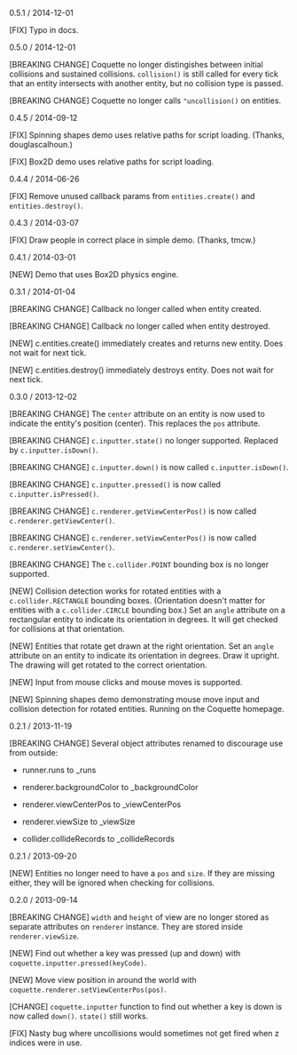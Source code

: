 0.5.1 / 2014-12-01

[FIX] Typo in docs.

0.5.0 / 2014-12-01

[BREAKING CHANGE] Coquette no longer distingishes between initial collisions and sustained collisions.  `collision()` is still called for every tick that an entity intersects with another entity, but no collision type is passed.

[BREAKING CHANGE] Coquette no longer calls `"uncollision()` on entities.

0.4.5 / 2014-09-12

[FIX] Spinning shapes demo uses relative paths for script loading. (Thanks, douglascalhoun.)

[FIX] Box2D demo uses relative paths for script loading.

0.4.4 / 2014-06-26

[FIX] Remove unused callback params from `entities.create()` and `entities.destroy()`.

0.4.3 / 2014-03-07

[FIX] Draw people in correct place in simple demo.  (Thanks, tmcw.)

0.4.1 / 2014-03-01

[NEW] Demo that uses Box2D physics engine.

0.3.1 / 2014-01-04

[BREAKING CHANGE] Callback no longer called when entity created.

[BREAKING CHANGE] Callback no longer called when entity destroyed.

[NEW] c.entities.create() immediately creates and returns new entity. Does not wait for next tick.

[NEW] c.entities.destroy() immediately destroys entity. Does not wait for next tick.

0.3.0 / 2013-12-02

[BREAKING CHANGE] The `center` attribute on an entity is now used to indicate the entity's position (center). This replaces the `pos` attribute.

[BREAKING CHANGE] `c.inputter.state()` no longer supported. Replaced by `c.inputter.isDown()`.

[BREAKING CHANGE] `c.inputter.down()` is now called `c.inputter.isDown()`.

[BREAKING CHANGE] `c.inputter.pressed()` is now called `c.inputter.isPressed()`.

[BREAKING CHANGE] `c.renderer.getViewCenterPos()` is now called `c.renderer.getViewCenter()`.

[BREAKING CHANGE] `c.renderer.setViewCenterPos()` is now called `c.renderer.setViewCenter()`.

[BREAKING CHANGE] The `c.collider.POINT` bounding box is no longer supported.

[NEW] Collision detection works for rotated entities with a `c.collider.RECTANGLE` bounding boxes.  (Orientation doesn't matter for entities with a `c.collider.CIRCLE` bounding box.) Set an `angle` attribute on a rectangular entity to indicate its orientation in degrees.  It will get checked for collisions at that orientation.

[NEW] Entities that rotate get drawn at the right orientation.  Set an `angle` attribute on an entity to indicate its orientation in degrees.  Draw it upright.  The drawing will get rotated to the correct orientation.

[NEW] Input from mouse clicks and mouse moves is supported.

[NEW] Spinning shapes demo demonstrating mouse move input and collision detection for rotated entities.  Running on the Coquette homepage.

0.2.1 / 2013-11-19

[BREAKING CHANGE] Several object attributes renamed to discourage use from outside:

  * runner.runs to _runs

  * renderer.backgroundColor to _backgroundColor

  * renderer.viewCenterPos to _viewCenterPos

  * renderer.viewSize to _viewSize

  * collider.collideRecords to _collideRecords

0.2.1 / 2013-09-20

[NEW] Entities no longer need to have a `pos` and `size`. If they are missing either, they will be ignored when checking for collisions.

0.2.0 / 2013-09-14

[BREAKING CHANGE] `width` and `height` of view are no longer stored as separate attributes on `renderer` instance.  They are stored inside `renderer.viewSize`.

[NEW] Find out whether a key was pressed (up and down) with `coquette.inputter.pressed(keyCode)`.

[NEW] Move view position in around the world with `coquette.renderer.setViewCenterPos(pos)`.

[CHANGE] `coquette.inputter` function to find out whether a key is down is now called `down()`. `state()` still works.

[FIX] Nasty bug where uncollisions would sometimes not get fired when z indices were in use.
